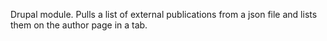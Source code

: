 Drupal module. Pulls a list of external publications from a json file and lists them on the author page in a tab.
